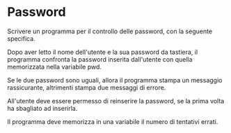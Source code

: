 # Password

Scrivere un programma per il controllo delle password, con la seguente specifica. 

Dopo aver letto il nome dell'utente e la sua password da tastiera, il programma confronta la password inserita dall'utente con quella memorizzata nella variabile pwd. 

Se le due password sono uguali, allora il programma stampa un messaggio rassicurante, altrimenti stampa due messaggi di errore.

All'utente deve essere permesso di reinserire la password, 
se la prima volta ha sbagliato ad inserirla. 

Il programma deve memorizza in una variabile il numero di tentativi errati.
